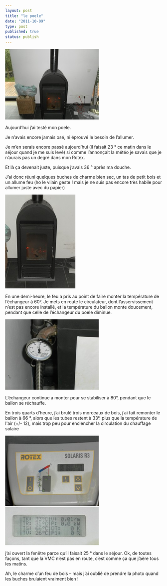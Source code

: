 ```yaml
---
layout: post
title: "le poele"
date: "2011-10-09"
type: post
published: true
status: publish
---
```


[![](/images/2011/10/SAM_1854-300x225.jpg "SAMSUNG DIGITAL CAMERA")](/images/2011/10/SAM_1854.jpg)

Aujourd’hui j’ai testé mon poele.

Je n’avais encore jamais osé, ni éprouvé le besoin de l’allumer.

Je m’en serais encore passé aujourd’hui (il faisait 23 ° ce matin dans le séjour quand je me suis levé) si comme l’annonçait la météo je savais que je n’aurais pas un degré dans mon Rotex.

Et là ça devenait juste, puisque j’avais 36 ° après ma douche.

J’ai donc réuni quelques buches de charme bien sec, un tas de petit bois et un allume feu (ho le vilain geste ! mais je ne suis pas encore très habile pour allumer juste avec du papier)

[![](/images/2011/10/SAM_1856-225x300.jpg "SAMSUNG DIGITAL CAMERA")](/images/2011/10/SAM_1856.jpg)

En une demi-heure, le feu a pris au point de faire monter la température de l’échangeur à 60°. Je mets en route le circulateur, dont l’asservissement n’est pas encore installé, et la température du ballon monte doucement, pendant que celle de l’échangeur du poele diminue.

[![](/images/2011/10/SAM_1858-300x225.jpg "SAMSUNG DIGITAL CAMERA")](/images/2011/10/SAM_1858.jpg)

L’échangeur continue a monter pour se stabiliser à 80°, pendant que le ballon se réchauffe.

En trois quarts d’heure, j’ai brulé trois morceaux de bois, j’ai fait remonter le ballon à 66 °, alors que les tubes restent à 33°. plus que la température de l'air (+/- 12), mais trop peu pour enclencher la circulation du chauffage solaire

[![](/images/2011/10/SAM_1860-300x225.jpg "SAMSUNG DIGITAL CAMERA")](/images/2011/10/SAM_1860.jpg)[![](/images/2011/10/SAM_1859a-300x122.jpg "SAMSUNG DIGITAL CAMERA")](/images/2011/10/SAM_1859a.jpg)

j’ai ouvert la fenêtre parce qu’il faisait 25 ° dans le séjour. Ok, de toutes façons, tant que la VMC n’est pas en route, c’est comme ça que j’aère tous les matins.

Ah, le charme d’un feu de bois – mais j’ai oublié de prendre la photo quand les buches brulaient vraiment bien !
